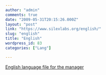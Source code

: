 ```yaml
---
author: "admin"
comments: true
date: "2009-05-31T20:15:26.000Z"
layout: "post"
link: "https://www.silexlabs.org/english/"
slug: "english"
title: "English"
wordpress_id: 83
categories: ["Lang"]

---
```

[English language file for the manager](http://wp-manager.silex-ria.org/wp-content/uploads/2009/05/en.zip)

